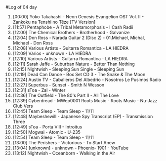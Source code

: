 #Log of 04 day

1. [00:00] Yōko Takahashi - Neon Genesis Evangelion OST Vol. II - Zankoku na Tenshi no Tēze [TV Version]
1. [11:57] Pentaphobe - A Tribal Metamorphosis - I Cash Radii
1. [12:00] The Chemical Brothers - Brotherhood - Galvanize
1. [12:04] Don Ross - Narada Guitar 2 (Disc 2) - 01.Michael, Michal, Michael - Don Ross
1. [12:08] Various Artists - Guitarra Romantica - LA HIEDRA
1. [12:09] Varios - unknown - LA HIEDRA
1. [12:10] Various Artists - Guitarra Romantica - LA HIEDRA
1. [12:11] Sarah Jaffe - Suburban Nature - Better Than Nothing
1. [12:15] Nightwish - Sleeping Sun Single - Sleeping Sun
1. [12:19] Dead Can Dance - Box Set CD 3 - The Snake & The Moon
1. [12:24] Austin TV - Caballeros Del Albedrío - Nosotros Le Pusimos Radio
1. [12:27] Superbus - Sunset - Smith N Wesson
1. [12:31] sToa - Zal - Winter
1. [12:36] The Outfield - The 80's Part II - All The Love
1. [12:39] Cyberdread - MWep0001 Roots Music - Roots Music - Nu-Jazz Club Vers
1. [12:45] Team Sleep - Team Sleep - 11/11
1. [12:48] Maybeshewill - Japanese Spy Transcript (EP) - Transmission Three
1. [12:49] sToa - Porta VIII - Introitus
1. [12:50] Mogwai - Atomic - U-235
1. [12:54] Team Sleep - Team Sleep - 11/11
1. [13:00] The Perishers - Victorious - To Start Anew
1. [13:04] [unknown] - unknown - Phoenix- 1901 - YouTube
1. [13:12] Nightwish - Oceanborn - Walking in the Air
